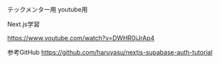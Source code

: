 テックメンター用
youtube用

Next.js学習

https://www.youtube.com/watch?v=DWHR0jJrAp4

参考GitHub
https://github.com/haruyasu/nextjs-supabase-auth-tutorial

